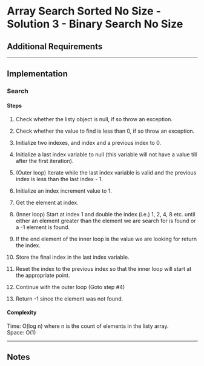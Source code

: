 # Array Search Sorted No Size - Solution 3 - Binary Search No Size

## Additional Requirements

---

## Implementation

### Search

#### Steps
1. Check whether the listy object is null, if so throw an exception.

2. Check whether the value to find is less than 0, if so throw an
exception.

3. Initialize two indexes, and index and a previous index to 0.
 
4. Initialize a last index variable to null (this variable will not
have a value till after the first iteration).

4. (Outer loop) Iterate while the last index variable is valid and the
previous index is less than the last index - 1.

5. Initialize an index increment value to 1.

6. Get the element at index.

7. (Inner loop) Start at index 1 and double the index
(i.e.) 1, 2, 4, 8 etc. until either an element greater than the
element we are search for is found or a -1 element is found.

8. If the end element of the inner loop is the value we are looking
for return the index.

9. Store the final index in the last index variable.

10. Reset the index to the previous index so that the inner loop
will start at the appropriate point.

11. Continue with the outer loop (Goto step #4)

12. Return -1 since the element was not found.

#### Complexity
Time: O(log n) where n is the count of elements in the listy array.  
Space: O(1)

---

## Notes
